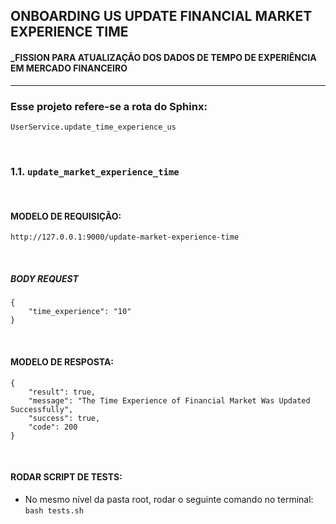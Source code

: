 ## ONBOARDING US UPDATE FINANCIAL MARKET EXPERIENCE TIME
#### _FISSION PARA ATUALIZAÇÃO DOS DADOS DE TEMPO DE EXPERIÊNCIA EM MERCADO FINANCEIRO
___
### Esse projeto refere-se a rota do Sphinx:

```
UserService.update_time_experience_us
```
&nbsp; 
### 1.1. `update_market_experience_time`
&nbsp; 
#### MODELO DE REQUISIÇÃO:

```http://127.0.0.1:9000/update-market-experience-time```

&nbsp; 
##### BODY REQUEST
```
{
    "time_experience": "10"
}
```
&nbsp;

#### MODELO DE RESPOSTA:

```
{
    "result": true,
    "message": "The Time Experience of Financial Market Was Updated Successfully",
    "success": true,
    "code": 200
}

```
&nbsp;
#### RODAR SCRIPT DE TESTS:

- No mesmo nível da pasta root, rodar o seguinte comando no terminal: `bash tests.sh`

&nbsp;